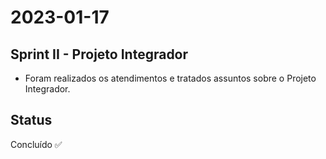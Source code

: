 # 2023-01-17

## Sprint II - Projeto Integrador

- Foram realizados os atendimentos e tratados assuntos sobre o Projeto Integrador.

## Status

Concluído ✅